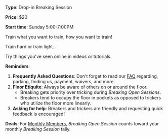 **Type**: Drop-in Breaking Session

**Price**: $20

**Start time**: Sunday 5:00-7:00PM

Train what you want to train, how you want to train!  

Train hard or train light.

Try things you've seen online in videos or tutorials.

**Reminders**: 
1. **Frequently Asked Questions**: Don't forget to read our [FAQ](https://www.seattletricking.com/faq) regarding, parking, finding us, payment, waivers, and more.
2. **Floor Etiquite**: Always be aware of others on or around the floor.
    - Breaking gets priority over tricking during *Breaking Open Sessions*.
    - Breakers tend to occupy the floor in pockets as opposed to trickers who utilize the floor more linearly.
3. **Asking for help**: Breakers and trickers are friendly and requesting quick feedback is encouraged!

**Deals**: For [Monthly Members](https://wwww.seattletricking.com/memberships), *Breaking Open Session* counts toward your monthly *Breaking Session* tally. 